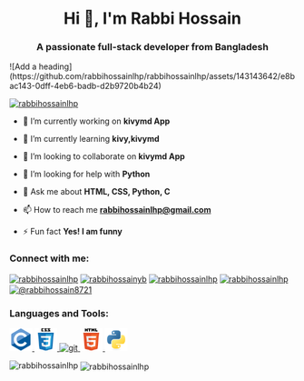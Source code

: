 <h1 align="center">Hi 👋, I'm Rabbi Hossain</h1>
<h3 align="center">A passionate full-stack developer from Bangladesh</h3>
![Add a heading](https://github.com/rabbihossainlhp/rabbihossainlhp/assets/143143642/e8bac143-0dff-4eb6-badb-d2b9720b4b24)
<p align="left"> <a href="https://twitter.com/rabbihossainlhp" target="blank"><img src="https://img.shields.io/twitter/follow/rabbihossainlhp?logo=twitter&style=for-the-badge" alt="rabbihossainlhp" /></a> </p>


- 🔭 I’m currently working on **kivymd App**

- 🌱 I’m currently learning **kivy,kivymd**

- 👯 I’m looking to collaborate on **kivymd App**

- 🤝 I’m looking for help with **Python**

- 💬 Ask me about **HTML, CSS, Python, C**

- 📫 How to reach me **rabbihossainlhp@gmail.com**

- ⚡ Fun fact **Yes! I am funny**

<h3 align="left">Connect with me:</h3>
<p align="left">
<a href="https://twitter.com/rabbihossainlhp" target="blank"><img align="center" src="https://raw.githubusercontent.com/rahuldkjain/github-profile-readme-generator/master/src/images/icons/Social/twitter.svg" alt="rabbihossainlhp" height="30" width="40" /></a>
<a href="https://linkedin.com/in/rabbihossainyb" target="blank"><img align="center" src="https://raw.githubusercontent.com/rahuldkjain/github-profile-readme-generator/master/src/images/icons/Social/linked-in-alt.svg" alt="rabbihossainyb" height="30" width="40" /></a>
<a href="https://fb.com/rabbihossainlhp" target="blank"><img align="center" src="https://raw.githubusercontent.com/rahuldkjain/github-profile-readme-generator/master/src/images/icons/Social/facebook.svg" alt="rabbihossainlhp" height="30" width="40" /></a>
<a href="https://instagram.com/rabbihossainlhp" target="blank"><img align="center" src="https://raw.githubusercontent.com/rahuldkjain/github-profile-readme-generator/master/src/images/icons/Social/instagram.svg" alt="rabbihossainlhp" height="30" width="40" /></a>
<a href="https://www.hackerrank.com/@rabbihossain8721" target="blank"><img align="center" src="https://raw.githubusercontent.com/rahuldkjain/github-profile-readme-generator/master/src/images/icons/Social/hackerrank.svg" alt="@rabbihossain8721" height="30" width="40" /></a>
</p>

<h3 align="left">Languages and Tools:</h3>
<p align="left"> <a href="https://www.cprogramming.com/" target="_blank" rel="noreferrer"> <img src="https://raw.githubusercontent.com/devicons/devicon/master/icons/c/c-original.svg" alt="c" width="40" height="40"/> </a> <a href="https://www.w3schools.com/css/" target="_blank" rel="noreferrer"> <img src="https://raw.githubusercontent.com/devicons/devicon/master/icons/css3/css3-original-wordmark.svg" alt="css3" width="40" height="40"/> </a> <a href="https://git-scm.com/" target="_blank" rel="noreferrer"> <img src="https://www.vectorlogo.zone/logos/git-scm/git-scm-icon.svg" alt="git" width="40" height="40"/> </a> <a href="https://www.w3.org/html/" target="_blank" rel="noreferrer"> <img src="https://raw.githubusercontent.com/devicons/devicon/master/icons/html5/html5-original-wordmark.svg" alt="html5" width="40" height="40"/> </a> <a href="https://www.python.org" target="_blank" rel="noreferrer"> <img src="https://raw.githubusercontent.com/devicons/devicon/master/icons/python/python-original.svg" alt="python" width="40" height="40"/> </a> </p>

<p><img align="left" src="https://github-readme-stats.vercel.app/api/top-langs?username=rabbihossainlhp&show_icons=true&locale=en&layout=compact" alt="rabbihossainlhp" /></p>

<p>&nbsp;<img align="center" src="https://github-readme-stats.vercel.app/api?username=rabbihossainlhp&show_icons=true&locale=en" alt="rabbihossainlhp" /></p>
